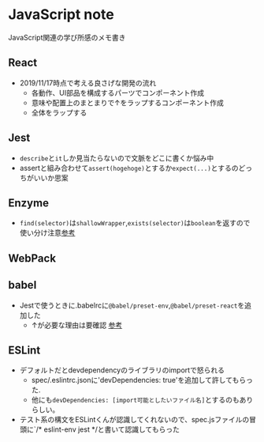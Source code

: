 # JavaScript note
JavaScript関連の学び所感のメモ書き

## React
- 2019/11/17時点で考える良さげな開発の流れ
  - 各動作、UI部品を構成するパーツでコンポーネント作成
  - 意味や配置上のまとまりで↑をラップするコンポーネント作成
  - 全体をラップする

## Jest
- `describe`と`it`しか見当たらないので文脈をどこに書くか悩み中
- assertと組み合わせて`assert(hogehoge)`とするか`expect(...)`とするのどっちがいいか思案

## Enzyme
- `find(selector)`は`shallowWrapper`,`exists(selector)`は`boolean`を返すので使い分け注意[参考](https://airbnb.io/enzyme/docs/api/ShallowWrapper/find.html)

## WebPack

## babel
- Jestで使うときに.babelrcに`@babel/preset-env`,`@babel/preset-react`を追加した
  - ↑が必要な理由は要確認 [参考](https://qiita.com/sand/items/af2af0766ca00558457d)

## ESLint
- デフォルトだとdevdependencyのライブラリのimportで怒られる
  - spec/.eslintrc.jsonに'devDependencies: true'を追加して許してもらった.
  - 他にも`devDependencies: [import可能としたいファイル名]`とするのもありらしい。
- テスト系の構文をESLintくんが認識してくれないので、spec.jsファイルの冒頭に`/* eslint-env jest */と書いて認識してもらった
